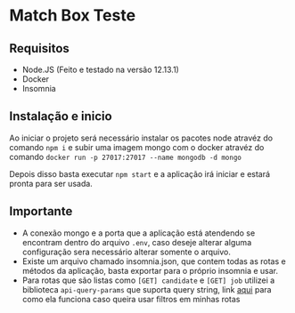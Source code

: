 # Match Box Teste

## Requisitos

- Node.JS (Feito e testado na versão 12.13.1)
- Docker
- Insomnia

## Instalação e inicio

Ao iniciar o projeto será necessário instalar os pacotes node atravéz do comando `npm i` e subir uma imagem mongo com o docker atravéz do comando `docker run -p 27017:27017 --name mongodb -d mongo`

Depois disso basta executar `npm start` e a aplicação irá iniciar e estará pronta para ser usada.

## Importante

- A conexão mongo e a porta que a aplicação está atendendo se encontram dentro do arquivo `.env`, caso deseje alterar alguma configuração sera necessário alterar somente o arquivo.
- Existe um arquivo chamado insomnia.json, que contem todas as rotas e métodos da aplicação, basta exportar para o próprio insomnia e usar.
- Para rotas que são listas como `[GET] candidate` e `[GET] job` utilizei a biblioteca `api-query-params` que suporta query string, link [aqui](https://www.npmjs.com/package/api-query-params#supported-features) para como ela funciona caso queira usar filtros em minhas rotas
